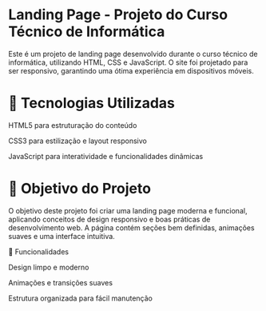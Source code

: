 # Landing Page - Projeto do Curso Técnico de Informática

Este é um projeto de landing page desenvolvido durante o curso técnico de informática, utilizando HTML, CSS e JavaScript. O site foi projetado para ser responsivo, garantindo uma ótima experiência em dispositivos móveis.

# 📌 Tecnologias Utilizadas

HTML5 para estruturação do conteúdo

CSS3 para estilização e layout responsivo

JavaScript para interatividade e funcionalidades dinâmicas

# 🎯 Objetivo do Projeto

O objetivo deste projeto foi criar uma landing page moderna e funcional, aplicando conceitos de design responsivo e boas práticas de desenvolvimento web. A página contém seções bem definidas, animações suaves e uma interface intuitiva.

🚀 Funcionalidades

Design limpo e moderno

Animações e transições suaves

Estrutura organizada para fácil manutenção
